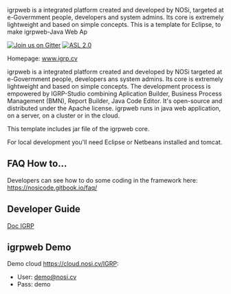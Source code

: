 igrpweb is a integrated platform created and developed by NOSi, targeted at e-Govermment people, developers and system admins. Its core is extremely lightweight and based on simple concepts. This is a template for Eclipse, to make igrpweb-Java Web Ap


[![Join us on Gitter](https://badges.gitter.im/igrpweb/template.svg)](https://gitter.im/igrpweb/template?utm_source=badge&utm_medium=badge&utm_campaign=pr-badge)
[![ASL 2.0](https://img.shields.io/hexpm/l/plug.svg)](https://github.com/NOSiCode-CV/IGRP-Java-Template-Eclipse/blob/master/README.md)

Homepage: www.igrp.cv

igrpweb is a integrated platform created and developed by NOSi targeted at e-Govermment people, developers ans system admins. Its core is extremely lightweight and based on simple concepts. The development process is empowered by IGRP-Studio combining Aplication Builder, Business Process Management (BMN), Report Builder, Java Code Editor. It's open-source and distributed under the Apache license. igrpweb runs in java web application, on a server, on a cluster or in the cloud.

This template includes jar file of the igrpweb core. 

For local development you'll need Eclipse or Netbeans installed and tomcat. 

## FAQ How to...

Developers can see how to do some coding in the framework here: https://nosicode.gitbook.io/faq/

## Developer Guide

[Doc IGRP](https://docs.igrp.cv)

## igrpweb Demo

Demo cloud https://cloud.nosi.cv/IGRP:
* User: demo@nosi.cv
* Pass: demo

